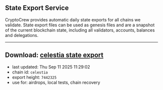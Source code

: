 ## State Export Service
CryptoCrew provides automatic daily state exports for all chains we validate. State export files can be used as genesis files and are a snapshot of the current blockchain state, including all validators, accounts, balances and delegations.

---
**Download: [celestia state export](https://dl-eu2.ccvalidators.com/SERVICE/celestia/celestia_export_7442325.json)**
---

- last updated: Thu Sep 11 2025 11:29:02
- chain id: `celestia`
- export height: `7442325`
- use for: airdrops, local tests, chain recovery
